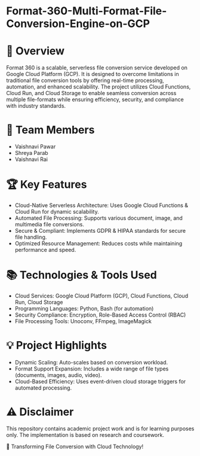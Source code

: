 # Format-360-Multi-Format-File-Conversion-Engine-on-GCP

# 📌 Overview

Format 360 is a scalable, serverless file conversion service developed on Google Cloud Platform (GCP). It is designed to overcome limitations in traditional file conversion tools by offering real-time processing, automation, and enhanced scalability. The project utilizes Cloud Functions, Cloud Run, and Cloud Storage to enable seamless conversion across multiple file-formats while ensuring efficiency, security, and compliance with industry standards.

# 👥 Team Members
- Vaishnavi Pawar
- Shreya Parab
- Vaishnavi Rai

# 🏆 Key Features

- Cloud-Native Serverless Architecture: Uses Google Cloud Functions & Cloud Run for dynamic scalability.
- Automated File Processing: Supports various document, image, and multimedia file conversions.
- Secure & Compliant: Implements GDPR & HIPAA standards for secure file handling.
- Optimized Resource Management: Reduces costs while maintaining performance and speed.

# 📚 Technologies & Tools Used

- Cloud Services: Google Cloud Platform (GCP), Cloud Functions, Cloud Run, Cloud Storage
- Programming Languages: Python, Bash (for automation)
- Security Compliance: Encryption, Role-Based Access Control (RBAC)
- File Processing Tools: Unoconv, FFmpeg, ImageMagick

# 💡 Project Highlights

- Dynamic Scaling: Auto-scales based on conversion workload.
- Format Support Expansion: Includes a wide range of file types (documents, images, audio, video).
- Cloud-Based Efficiency: Uses event-driven cloud storage triggers for automated processing.

# ⚠️ Disclaimer

This repository contains academic project work and is for learning purposes only. The implementation is based on research and coursework.

🚀 Transforming File Conversion with Cloud Technology!

